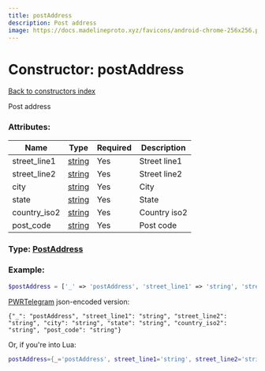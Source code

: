 ```yaml
---
title: postAddress
description: Post address
image: https://docs.madelineproto.xyz/favicons/android-chrome-256x256.png
---
```

# Constructor: postAddress  
[Back to constructors index](index.md)



Post address

### Attributes:

| Name     |    Type       | Required | Description |
|----------|---------------|----------|-------------|
|street\_line1|[string](../types/string.md) | Yes|Street line1|
|street\_line2|[string](../types/string.md) | Yes|Street line2|
|city|[string](../types/string.md) | Yes|City|
|state|[string](../types/string.md) | Yes|State|
|country\_iso2|[string](../types/string.md) | Yes|Country iso2|
|post\_code|[string](../types/string.md) | Yes|Post code|



### Type: [PostAddress](../types/PostAddress.md)


### Example:

```php
$postAddress = ['_' => 'postAddress', 'street_line1' => 'string', 'street_line2' => 'string', 'city' => 'string', 'state' => 'string', 'country_iso2' => 'string', 'post_code' => 'string'];
```  

[PWRTelegram](https://pwrtelegram.xyz) json-encoded version:

```
{"_": "postAddress", "street_line1": "string", "street_line2": "string", "city": "string", "state": "string", "country_iso2": "string", "post_code": "string"}
```


Or, if you're into Lua:

```lua
postAddress={_='postAddress', street_line1='string', street_line2='string', city='string', state='string', country_iso2='string', post_code='string'}

```


